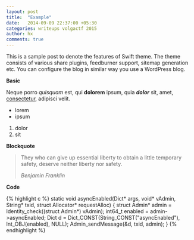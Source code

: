 ```yaml
---
layout: post
title:  "Example"
date:   2014-09-09 22:37:00 +05:30
categories: writeups volgactf 2015
author: hx
comments: true
---
```


This is a sample post to denote the features of Swift theme. The theme consists of various share plugins, feedburner support, sitemap generation etc. You can configure the blog in similar way you use a WordPress blog.
<!-- more -->

**Basic**

Neque porro *quisquam* est, qui **dolorem** ipsum, quia ***dolor*** sit, amet, [consectetur](http://cjdns.info/), adipisci velit.

 * lorem
 * ipsum

1. dolor
2. sit

**Blockquote**

> They who can give up essential liberty to obtain a little temporary safety, deserve neither liberty nor safety.
>
> _Benjamin Franklin_

**Code**

{% highlight c %}
static void asyncEnabled(Dict* args, void* vAdmin, String* txid, struct Allocator* requestAlloc)
{
  struct Admin* admin = Identity_check((struct Admin*) vAdmin);
  int64_t enabled = admin->asyncEnabled;
  Dict d = Dict_CONST(String_CONST("asyncEnabled"), Int_OBJ(enabled), NULL);
  Admin_sendMessage(&d, txid, admin);
}
{% endhighlight %}

<!-- **Image** -->

<!-- ![ThisIsADemoPhoto](http://media.vector4free.com/normal/flat-banner-vectors.jpg) -->
